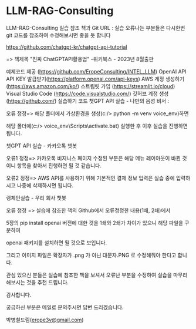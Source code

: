 # LLM-RAG-Consulting
LLM-RAG-Consulting
실습 참조 책과 Git URL :
실습 오류나는 부분들은 다시한번 git 코드를 참조하여 수정해보시면 좋을 듯 합니다

https://github.com/chatgpt-kr/chatgpt-api-tutorial

=> 책제목 "진짜 ChatGPTAPI활용법" -위키북스 - 2023년 8월출판

예제코드 제공 (https://github.com/EropeConsulting/INTEL_LLM)
OpenAI API API KEY 발급받기(https://platform.openai.com/api-keys)
AWS 계정 생성하기(https://aws.amazon.com/ko/)
스트림릿 가입 (https://streamlit.io/cloud)
Visual Studio Code (https://code.visualstudio.com/)
깃허브 계정 생성 (https://github.com/)
실습하기 코드
챗GPT API 실습 - 나만의 음성 비서 :

오류 정정=> 해당 폴더에서 가상환경을 생성(c:/> python -m venv voice_env)하면

해당 폴더에(c:/> voice_env\Scripts\activate.bat) 실행한 후 이후 실습을 진행하면 됩니다.

챗GPT API 실습 - 카카오톡 챗봇

오류1 정정=> 카카오톡 비지니스 페이지 수정된 부분은 해당 메뉴 레이아웃이 바뀐 것이니 항목을 찾아서 진행하면 될 것 같습니다.

오류2 정정=> AWS API를 사용하기 위해 기본적인 결제 정보 입력은 실습 중에 입력하시고 나중에 삭제하시면 됩니다.

랭체인실습 - 우리 회사 챗봇

오류 정정 => 실습에 참조한 책의 Github에서 오류정정한 내용(1쇄, 2쇄)에서

5장의 pip install openai 버전에 대한 것을 1쇄와 2쇄가 차이가 있으니 해당 파일을 구분하여

openai 패키지를 설치하면 될 것으로 보입니다.

그리고 이미지 파일은 확장자가 .png 가 아닌 대문자.PNG 로 수정해줘야 한다고 합니다.

관심 있으신 분들은 실습에 참조한 책을 보셔서 오류난 부분을 수정하여 실습을 마무리해보시는 것을 추천 드립니다.

감사합니다.

궁금하신 부분은 메일로 문의주시면 답변 드리겠습니다.

박병철드림(erope3v@gmail.com)

